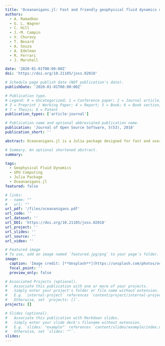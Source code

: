 ```yaml
---
title: 'Oceananigans.jl: Fast and friendly geophysical fluid dynamics on GPUs'
authors:
  - A. Ramadhan
  - G. L. Wagner
  - C. Hill
  - J.-M. Campin
  - V. Churavy
  - T. Besard
  - A. Souza
  - A. Edelman
  - R. Ferrari
  - J. Marshall

date: '2020-01-01T00:00:00Z'
doi: 'https://doi.org/10.21105/joss.02018'

# Schedule page publish date (NOT publication's date).
publishDate: '2020-01-01T00:00:00Z'

# Publication type.
# Legend: 0 = Uncategorized; 1 = Conference paper; 2 = Journal article;
# 3 = Preprint / Working Paper; 4 = Report; 5 = Book; 6 = Book section;
# 7 = Thesis; 8 = Patent
publication_types: ['article-journal']

# Publication name and optional abbreviated publication name.
publication: 'Journal of Open Source Software, 5(53), 2018'
publication_short: ''

abstract: Oceananigans.jl is a Julia package designed for fast and user-friendly simulations of geophysical fluid dynamics on GPUs. The package leverages the power of modern GPU hardware to provide high-performance simulations, making it accessible and efficient for researchers. This tool is particularly valuable for studying oceanographic and atmospheric phenomena, offering a combination of speed and ease of use.

# Summary. An optional shortened abstract.
summary: 

tags:
  - Geophysical Fluid Dynamics
  - GPU Computing
  - Julia Package
  - Oceananigans.jl
featured: false

# links:
# - name: ""
#   url: ""
url_pdf: '/files/oceananigans.pdf'
url_code: ''
url_dataset: ''
url_DOI: 'https://doi.org/10.21105/joss.02018'
url_project: ''
url_slides: ''
url_source: ''
url_video: ''

# Featured image
# To use, add an image named `featured.jpg/png` to your page's folder.
image:
  caption: 'Image credit: [**Unsplash**](https://unsplash.com/photos/ocean)'
  focal_point: ''
  preview_only: false

# Associated Projects (optional).
#   Associate this publication with one or more of your projects.
#   Simply enter your project's folder or file name without extension.
#   E.g. `internal-project` references `content/project/internal-project/index.md`.
#   Otherwise, set `projects: []`.
projects: []

# Slides (optional).
#   Associate this publication with Markdown slides.
#   Simply enter your slide deck's filename without extension.
#   E.g. `slides: "example"` references `content/slides/example/index.md`.
#   Otherwise, set `slides: ""`.
slides:
---
```

